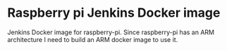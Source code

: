 # Raspberry pi Jenkins Docker image

Jenkins Docker image for raspberry-pi.
Since raspberry-pi has an ARM architecture I need to build an ARM docker image to use it.

